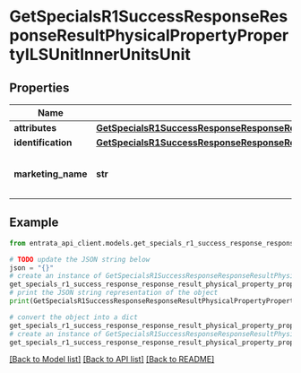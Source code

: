 # GetSpecialsR1SuccessResponseResponseResultPhysicalPropertyPropertyILSUnitInnerUnitsUnit


## Properties

Name | Type | Description | Notes
------------ | ------------- | ------------- | -------------
**attributes** | [**GetSpecialsR1SuccessResponseResponseResultPhysicalPropertyPropertyILSUnitInnerUnitsUnitAttributes**](GetSpecialsR1SuccessResponseResponseResultPhysicalPropertyPropertyILSUnitInnerUnitsUnitAttributes.md) |  | 
**identification** | [**GetSpecialsR1SuccessResponseResponseResultPhysicalPropertyPropertyILSUnitInnerUnitsUnitIdentification**](GetSpecialsR1SuccessResponseResponseResultPhysicalPropertyPropertyILSUnitInnerUnitsUnitIdentification.md) |  | 
**marketing_name** | **str** | The marketing name for the unit. | 

## Example

```python
from entrata_api_client.models.get_specials_r1_success_response_response_result_physical_property_property_ils_unit_inner_units_unit import GetSpecialsR1SuccessResponseResponseResultPhysicalPropertyPropertyILSUnitInnerUnitsUnit

# TODO update the JSON string below
json = "{}"
# create an instance of GetSpecialsR1SuccessResponseResponseResultPhysicalPropertyPropertyILSUnitInnerUnitsUnit from a JSON string
get_specials_r1_success_response_response_result_physical_property_property_ils_unit_inner_units_unit_instance = GetSpecialsR1SuccessResponseResponseResultPhysicalPropertyPropertyILSUnitInnerUnitsUnit.from_json(json)
# print the JSON string representation of the object
print(GetSpecialsR1SuccessResponseResponseResultPhysicalPropertyPropertyILSUnitInnerUnitsUnit.to_json())

# convert the object into a dict
get_specials_r1_success_response_response_result_physical_property_property_ils_unit_inner_units_unit_dict = get_specials_r1_success_response_response_result_physical_property_property_ils_unit_inner_units_unit_instance.to_dict()
# create an instance of GetSpecialsR1SuccessResponseResponseResultPhysicalPropertyPropertyILSUnitInnerUnitsUnit from a dict
get_specials_r1_success_response_response_result_physical_property_property_ils_unit_inner_units_unit_from_dict = GetSpecialsR1SuccessResponseResponseResultPhysicalPropertyPropertyILSUnitInnerUnitsUnit.from_dict(get_specials_r1_success_response_response_result_physical_property_property_ils_unit_inner_units_unit_dict)
```
[[Back to Model list]](../README.md#documentation-for-models) [[Back to API list]](../README.md#documentation-for-api-endpoints) [[Back to README]](../README.md)


